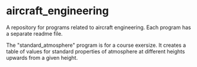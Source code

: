 # aircraft_engineering
A repository for programs related to aircraft engineering.
Each program has a separate readme file.

The "standard_atmosphere" program is for a course exersize.
It creates a table of values for standard properties of atmosphere
at different heights upwards from a given height.